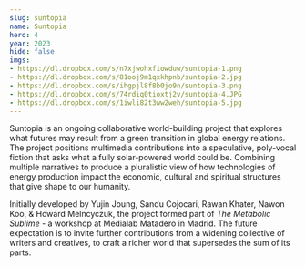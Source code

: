 ```yaml
---
slug: suntopia
name: Suntopia
hero: 4
year: 2023
hide: false
imgs:
- https://dl.dropbox.com/s/n7xjwohxfiowduw/suntopia-1.png
- https://dl.dropbox.com/s/81ooj9m1qxkhpnb/suntopia-2.jpg
- https://dl.dropbox.com/s/ihgpjl8f8b0jo9n/suntopia-3.png
- https://dl.dropbox.com/s/74rdiq0tioxtj2v/suntopia-4.JPG
- https://dl.dropbox.com/s/1iwli82t3ww2weh/suntopia-5.jpg
---
```


Suntopia is an ongoing collaborative world-building project that explores what futures may result from a green transition in global energy relations. The project positions multimedia contributions into a speculative, poly-vocal fiction that asks what a fully solar-powered world could be. Combining multiple narratives to produce a pluralistic view of how technologies of energy production impact the economic, cultural and spiritual structures that give shape to our humanity.

Initially developed by Yujin Joung, Sandu Cojocari, Rawan Khater, Nawon Koo, & Howard Melncyczuk, the project formed part of _The Metabolic Sublime_ - a workshop at Medialab Matadero in Madrid. The future expectation is to invite further contributions from a widening collective of writers and creatives, to craft a richer world that supersedes the sum of its parts.
